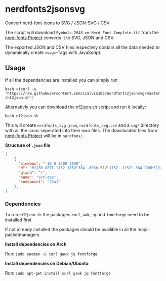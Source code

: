 # nerdfonts2jsonsvg
Convert nerd-font-icons to SVG / JSON-SVG / CSV

The script will download `Symbols-2048-em Nerd Font Complete.ttf` from the
[nerd-fonts Project](https://github.com/ryanoasis/nerd-fonts) converts it to
SVG, JSON and CSV. 

The exported JSON and CSV files respectivly contain all the data needed 
to dynamically create `<svg>`-Tags with JavaScript.

## Usage

If all the dependencies are installed you can simply run:

`bash <(curl -s 'https://raw.githubusercontent.com/icalvin102/nerdfonts2jsonsvg/master/nf2json.sh')`


Alternativly you can download the
[nf2json.sh](https://raw.githubusercontent.com/icalvin102/nerdfonts2jsonsvg/master/nf2json.sh)
script and run it locally:

`bash nf2json.sh`


This will create `nerdfonts_svg.json`, `nerdfonts_svg.csv` and a `svg/` directory with all
the icons seperated into their own files. The downloaded files from
[nerd-fonts Project](https://github.com/ryanoasis/nerd-fonts) will be in `nerdfons/`.


**Structure of `.json` file**

``` json
[
    {
      "viewbox": "-10 0 1300 2048",
      "d": "M1280 827l-1152 1152l384 -896h-512l1152 -1152l-384 896h512z",
      "glyph": "⚡",
      "name": "oct-zap",
      "codepoint": "26a1"
    },
]
```

### Dependencies

To run `nf2json.sh` the packages `curl`, `awk`, `jq` and  `fontforge` need to be installed first.

If not already installed the packages should be availible in all the major packetmanagers.


**Install dependencies on Arch**

Run: `sudo pacman -S curl gawk jq fontforge`

**Install dependencies on Debian/Ubuntu**

Run: `sudo apt-get install curl gawk jq fontforge`





